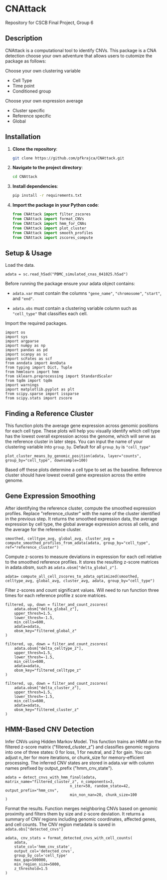 # CNAttack
Repository for CSCB Final Project, Group 6

## Description
CNAttack is a computational tool to identify CNVs. This package is a CNA detection choose your own adventure that allows users to cutomize the package as follows: 

Choose your own clustering variable
* Cell Type
* Time point
* Conditioned group
  
Choose your own expression average
* Cluster specific
* Reference specific
* Global


## Installation
1. **Clone the repository**:
    ```bash
    git clone https://github.com/pfkrajca/CNAttack.git
    ```

2. **Navigate to the project directory**:
    ```bash
    cd CNAttack
    ```

3. **Install dependencies**:
    ```bash
    pip install -r requirements.txt
    ```

4. **Import the package in your Python code**:
    ```python
    from CNAttack import filter_zscores
    from CNAttack import format_CNVs
    from CNAttack import hmm_for_CNAs
    from CNAttack import plot_cluster
    from CNAttack import smooth_profiles
    from CNAttack import zscores_compute
    ```
    
## Setup & Usage

Load the data.
```
adata = sc.read_h5ad("PBMC_simulated_cnas_041025.h5ad")
```

Before running the package ensure your adata object contains:

* `adata.var` must contain the columns `"gene_name"`, `"chromosome"`, `"start"`, and `"end"`.

* `adata.obs` must contain a clustering variable column such as `"cell_type"` that classifies each cell.


Import the required packages.
```
import os
import sys
import argparse
import numpy as np
import pandas as pd
import scanpy as sc
import scFates as scf
from anndata import AnnData
from typing import Dict, Tuple
from hmmlearn import hmm
from sklearn.preprocessing import StandardScaler
from tqdm import tqdm
import warnings
import matplotlib.pyplot as plt
from scipy.sparse import issparse
from scipy.stats import zscore
```


## Finding a Reference Cluster
This function plots the average gene expression across genomic positions for each cell type. These plots will help you visually identify which cell type has the lowest overall expression across the genome, which will serve as the reference cluster in later steps. You can input the name of your clustering variable into `group_by`. Default for all `group_by` is `"cell_type"`

```
plot_cluster_means_by_genomic_position(adata, layer="counts", group_by="cell_type", downsample=100)

```
Based off these plots determine a cell type to set as the baseline. Reference cluster should have lowest overall gene expression across the entire genome.


## Gene Expression Smoothing
After identifying the reference cluster, compute the smoothed expression profiles. Replace "reference_cluster" with the name of the cluster identified in the previous step. It returns the smoothed expression data, the average expression by cell type, the global average expression across all cells, and the average for the reference cluster.
```
smoothed, celltype_avg, global_avg, cluster_avg = compute_smoothed_profiles_from_adata(adata, group_by="cell_type", ref="reference_cluster")
```

Compute z-scores to measure deviations in expression for each cell relative to the smoothed reference profiles. It stores the resulting z-score matrices in adata.obsm, such as `adata.obsm["delta_global_z"]`.
```
adata= compute_all_cell_zscores_to_adata_optimized(smoothed, celltype_avg, global_avg, cluster_avg, adata, group_by="cell_type")
```

Filter z-scores and count significant values. Will need to run function three times for each reference profile z score matrices.
```
filtered, up, down = filter_and_count_zscores(
    adata.obsm["delta_global_z"],
    upper_thresh=1.5,
    lower_thresh=-1.5,
    min_cells=600,
    adata=adata,
    obsm_key="filtered_global_z"
)

filtered, up, down = filter_and_count_zscores(
    adata.obsm["delta_celltype_z"],
    upper_thresh=1.5,
    lower_thresh=-1.5,
    min_cells=600,
    adata=adata,
    obsm_key="filtered_celltype_z"
)

filtered, up, down = filter_and_count_zscores(
    adata.obsm["delta_cluster_z"],
    upper_thresh=1.5,
    lower_thresh=-1.5,
    min_cells=600,
    adata=adata,
    obsm_key="filtered_cluster_z"
)
```


## HMM-Based CNV Detection

Infer CNVs using Hidden Markov Model. This function trains an HMM on the filtered z-score matrix ("filtered_cluster_z") and classifies genomic regions into one of three states: 0 for loss, 1 for neutral, and 2 for gain. You can adjust n_iter for more iterations, or chunk_size for memory-efficient processing. The inferred CNV states are stored in adata.var with column names prefixed by output_prefix ("hmm_cnv_state").  

```
adata = detect_cnvs_with_hmm_final(adata, matrix_name="filtered_cluster_z", n_components=3,
                             n_iter=50, random_state=42, output_prefix="hmm_cnv",
                             min_non_nan=20, chunk_size=100
)
```

Format the results. Function merges neighboring CNVs based on genomic proximity and filters them by size and z-score deviation. It returns a summary of CNV regions including genomic coordinates, affected genes, and cell counts. The CNV region metadata is saved in `adata.obs["detected_cnvs"]`

```
adata, cnv_stats = format_detected_cnvs_with_cell_counts(
    adata,
    state_col='hmm_cnv_state',
    output_col='detected_cnvs',
    group_by_col='cell_type'
    max_gap=500000,
    min_region_size=5000,
    z_threshold=1.5
)


```



